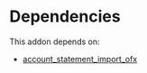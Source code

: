# Dependencies

This addon depends on:

- [account_statement_import_ofx](../../odoo-bringout-oca-bank-statement-import-account_statement_import_ofx)
